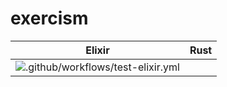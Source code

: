 # exercism

| Elixir | Rust |
|:------:|:----:|
|![.github/workflows/test-elixir.yml](https://github.com/ryosan-470/exercism/workflows/.github/workflows/test-elixir.yml/badge.svg)||
